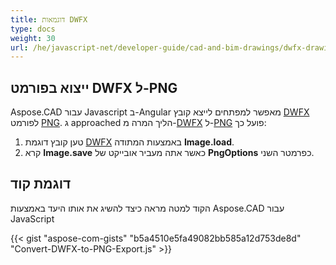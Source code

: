 ```yaml
---
title: דוגמאות DWFX
type: docs
weight: 30
url: /he/javascript-net/developer-guide/cad-and-bim-drawings/dwfx-drawing/
---
```


## **ייצוא בפורמט DWFX ל-PNG**

Aspose.CAD עבור Javascript ב-Angular מאפשר למפתחים לייצא קובץ [DWFX](https://docs.fileformat.com/cad/dwfx/) לפורמט [PNG](https://docs.fileformat.com/image/png/).
ג approached  הליך המרה מ-[DWFX](https://docs.fileformat.com/cad/dwfx/) ל-[PNG](https://docs.fileformat.com/image/png/) פועל כך:

1. טען קובץ דוגמת [DWFX](https://docs.fileformat.com/cad/dwfx/) באמצעות המתודה **Image.load**.
1. קרא **Image.save** כאשר אתה מעביר אובייקט של **PngOptions** כפרמטר השני.

## דוגמת קוד

הקוד למטה מראה כיצד להשיג את אותו היעד באמצעות Aspose.CAD עבור JavaScript

{{< gist "aspose-com-gists" "b5a4510e5fa49082bb585a12d753de8d" "Convert-DWFX-to-PNG-Export.js" >}}
